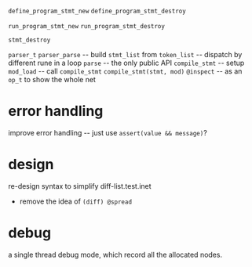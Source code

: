 `define_program_stmt_new`
`define_program_stmt_destroy`

`run_program_stmt_new`
`run_program_stmt_destroy`

`stmt_destroy`

`parser_t`
`parser_parse` -- build `stmt_list` from `token_list` -- dispatch by different rune in a loop
`parse` -- the only public API
`compile_stmt` -- setup
`mod_load` -- call `compile_stmt`
`compile_stmt(stmt, mod)`
`@inspect` -- as an `op_t` to show the whole net

# error handling

improve error handling -- just use `assert(value && message)`?

# design

re-design syntax to simplify diff-list.test.inet

- remove the idea of `(diff) @spread`

# debug

a single thread debug mode, which record all the allocated nodes.
